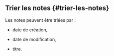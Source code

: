 ## Trier les notes {#trier-les-notes}

Les notes peuvent être triées par :

*   date de création,

*   date de modification,

*   titre.
